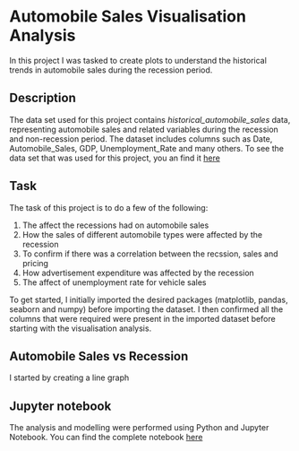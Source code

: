 # Automobile Sales Visualisation Analysis
In this project I was tasked to create plots to understand the historical trends in automobile sales during the recession period. 

## Description
The data set used for this project contains *historical_automobile_sales* data, representing automobile sales and related variables during the recession and non-recession period. The dataset includes columns such as Date, Automobile_Sales, GDP, Unemployment_Rate and many others. To see the data set that was used for this project, you an find it [here](https://github.com/YaasirM/Automobile_sales_visualisation/blob/main/assets/historical_automobile_sales.csv)

## Task
The task of this project is to do a few of the following:
1. The affect the recessions had on automobile sales
2. How the sales of different automobile types were affected by the recession
3. To confirm if there was a correlation between the recssion, sales and pricing
4. How advertisement expenditure was affected by the recession
5. The affect of unemployment rate for vehicle sales

To get started, I initially imported the desired packages (matplotlib, pandas, seaborn and numpy) before importing the dataset. I then confirmed all the columns that were required were present in the imported dataset before starting with the visualisation analysis.

## Automobile Sales vs Recession
I started by creating a line graph 

## Jupyter notebook
The analysis and modelling were performed using Python and Jupyter Notebook. You can find the complete notebook [here](https://github.com/YaasirM/Automobile_sales_visualisation/blob/main/assets/Automobile_sales_visualisation_notebook.ipynb)
